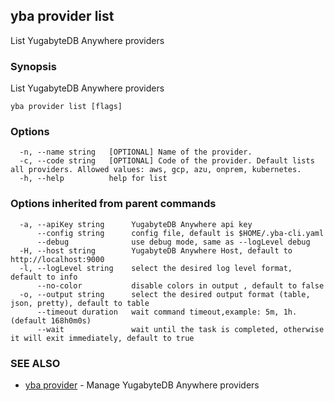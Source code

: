 ## yba provider list

List YugabyteDB Anywhere providers

### Synopsis

List YugabyteDB Anywhere providers

```
yba provider list [flags]
```

### Options

```
  -n, --name string   [OPTIONAL] Name of the provider.
  -c, --code string   [OPTIONAL] Code of the provider. Default lists all providers. Allowed values: aws, gcp, azu, onprem, kubernetes.
  -h, --help          help for list
```

### Options inherited from parent commands

```
  -a, --apiKey string      YugabyteDB Anywhere api key
      --config string      config file, default is $HOME/.yba-cli.yaml
      --debug              use debug mode, same as --logLevel debug
  -H, --host string        YugabyteDB Anywhere Host, default to http://localhost:9000
  -l, --logLevel string    select the desired log level format, default to info
      --no-color           disable colors in output , default to false
  -o, --output string      select the desired output format (table, json, pretty), default to table
      --timeout duration   wait command timeout,example: 5m, 1h. (default 168h0m0s)
      --wait               wait until the task is completed, otherwise it will exit immediately, default to true
```

### SEE ALSO

* [yba provider](yba_provider.md)	 - Manage YugabyteDB Anywhere providers

